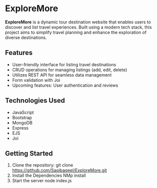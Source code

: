 # ExploreMore

**ExploreMore** is a dynamic tour destination website that enables users to discover and list travel experiences. Built using a modern tech stack, this project aims to simplify travel planning and enhance the exploration of diverse destinations.

## Features

- User-friendly interface for listing travel destinations
- CRUD operations for managing listings (add, edit, delete)
- Utilizes REST API for seamless data management
- Form validation with Joi
- Upcoming features: User authentication and reviews

## Technologies Used

- JavaScript
- Bootstrap
- MongoDB
- Express
- EJS
- Joi

## Getting Started

1. Clone the repository:
   git clone https://github.com/Saqibaqeel/ExploreMore.git
2. Install the Dependencies
    NMp install
3. Start the server
    node index.js
   
